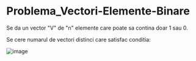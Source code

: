# Problema_Vectori-Elemente-Binare

Se da un vector "V" de "n" elemente care poate sa contina doar 1 sau 0.

Se cere numarul de vectori distinci care satisfac conditia:

![image](https://user-images.githubusercontent.com/115028239/202444720-08acb96a-7622-4c83-a363-13460b37c932.png)
